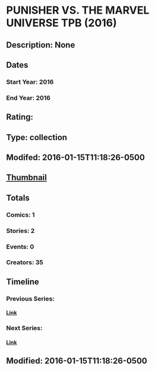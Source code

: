 # PUNISHER VS. THE MARVEL UNIVERSE TPB (2016)
## Description: None
## Dates
### Start Year: 2016
### End Year: 2016
## Rating: 
## Type: collection
## Modifed: 2016-01-15T11:18:26-0500
## [Thumbnail](http://i.annihil.us/u/prod/marvel/i/mg/b/40/image_not_available.jpg)
## Totals
### Comics: 1
### Stories: 2
### Events: 0
### Creators: 35
## Timeline
### Previous Series: 
#### [Link]()
### Next Series: 
#### [Link]()
## Modified: 2016-01-15T11:18:26-0500